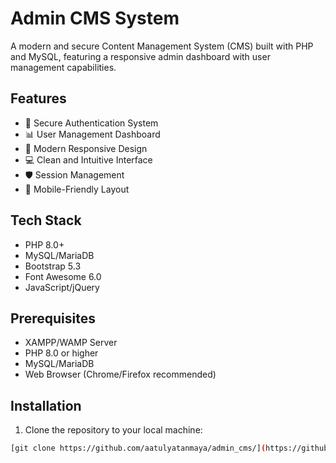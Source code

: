 # Admin CMS System

A modern and secure Content Management System (CMS) built with PHP and MySQL, featuring a responsive admin dashboard with user management capabilities.

## Features

- 🔐 Secure Authentication System
- 📊 User Management Dashboard
- 🎨 Modern Responsive Design
- 💻 Clean and Intuitive Interface
- 🛡️ Session Management
- 📱 Mobile-Friendly Layout

## Tech Stack

- PHP 8.0+
- MySQL/MariaDB
- Bootstrap 5.3
- Font Awesome 6.0
- JavaScript/jQuery

## Prerequisites

- XAMPP/WAMP Server
- PHP 8.0 or higher
- MySQL/MariaDB
- Web Browser (Chrome/Firefox recommended)

## Installation

1. Clone the repository to your local machine:
```bash
[git clone https://github.com/aatulyatanmaya/admin_cms/](https://github.com/aatulyatanmaya/admin_cms/tree/main)
